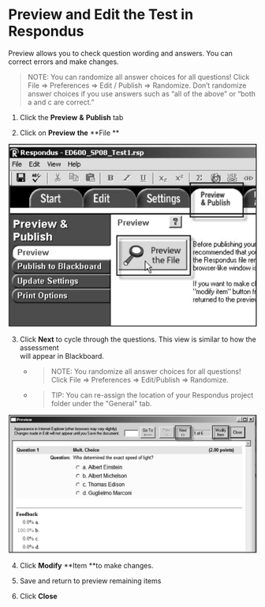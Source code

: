 # Preview and Edit the Test in Respondus

Preview allows you to check question wording and answers. You can correct errors and make changes.

>NOTE: You can randomize all answer choices for all questions! Click File =&gt; Preferences =&gt; Edit / Publish =&gt; Randomize. Don’t randomize answer choices if you use answers such as “all of the above” or “both a and c are correct.”

1. Click the **Preview** **&** **Publish** tab

2. Click on **Preview** **the** **File  **

![](/assets/preview.png)

3. Click **Next** to cycle through the questions. This view is similar to how the assessment  
    will appear in Blackboard. 
   - >NOTE: You randomize all answer choices for all questions! Click File =&gt; Preferences =&gt; Edit/Publish =&gt; Randomize.
   - >TIP: You can re-assign the location of your Respondus project folder under the "General" tab. 
   
![](/assets/modify.png)

4. Click **Modify** **Item **to make changes. 

5. Save and return to preview remaining items

6. Click **Close**





